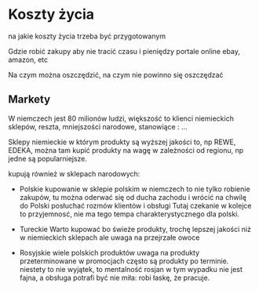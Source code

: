 # Koszty życia
na jakie koszty życia trzeba być przygotowanym

Gdzie robić zakupy aby nie tracić czasu i pieniędzy
portale online
ebay, amazon, etc



Na czym można oszczędzić, na czym nie powinno się oszczędzać


## Markety
W niemczech jest 80 milionów ludzi, większość to klienci niemieckich sklepów,
reszta, mniejszości narodowe, stanowiące : ...

Sklepy niemieckie w którym produkty są wyższej jakości to, np REWE, EDEKA,
można tam kupić produkty na wagę
w zależności od regionu, np jedne są popularniejsze.


kupują również w sklepach narodowych:



+ Polskie
    kupowanie w sklepie polskim w niemczech
    to nie tylko robienie zakupów, tu można oderwać się od ducha zachodu i wrócić na chwilę do Polski
    posłuchać rozmów klientów i obsługi
    Tutaj czekanie w kolejce to przyjemnosć, nie ma tego tempa charakterystycznego dla polski.


+ Tureckie
Warto kupować bo świeże produkty, trochę lepszej jakości niż w niemieckich sklepach
ale uwaga na przejrzałe owoce


+ Rosyjskie
    wiele polskich produktów
    uwaga na produkty przeterminowane
    w promocjach często są produkty po terminie.
    niestety to nie wyjątek, to mentalność rosjan w tym wypadku nie jest fajna, a obsługa potrafi być nie miła: robi łaskę, że pracuje.